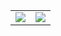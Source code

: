 
<table>
  <tr>
    <td valign="top"><img src="https://leetcard.jacoblin.cool/ItsJiran?ext=contest"/></td>
    <td valign="top"><img src="https://github-readme-streak-stats.herokuapp.com/?user=ItsJiran"/></td>
  </tr>
</table>
